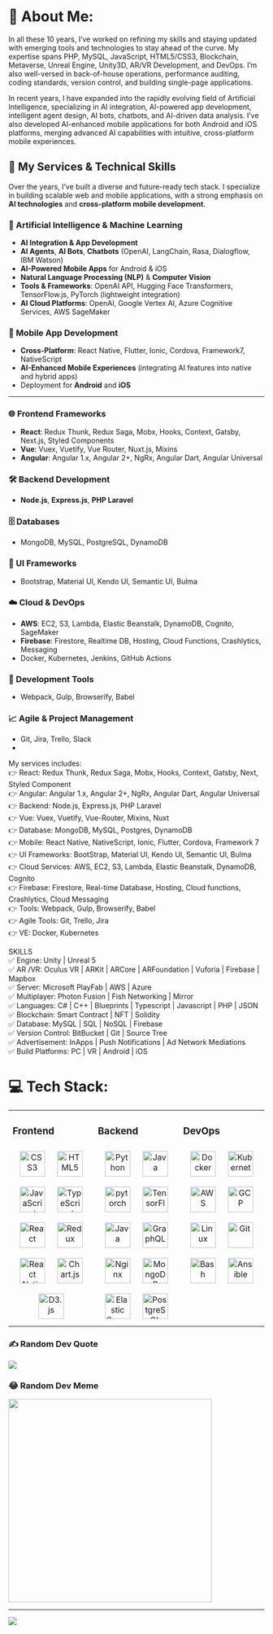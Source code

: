 # 💫 About Me:
In all these 10 years, I’ve worked on refining my skills and staying updated with emerging tools and technologies to stay ahead of the curve. My expertise spans PHP, MySQL, JavaScript, HTML5/CSS3, Blockchain, Metaverse, Unreal Engine, Unity3D, AR/VR Development, and DevOps. I’m also well-versed in back-of-house operations, performance auditing, coding standards, version control, and building single-page applications.

In recent years, I have expanded into the rapidly evolving field of Artificial Intelligence, specializing in AI integration, AI-powered app development, intelligent agent design, AI bots, chatbots, and AI-driven data analysis. I’ve also developed AI-enhanced mobile applications for both Android and iOS platforms, merging advanced AI capabilities with intuitive, cross-platform mobile experiences.

## 🚀 My Services & Technical Skills

Over the years, I’ve built a diverse and future-ready tech stack. I specialize in building scalable web and mobile applications, with a strong emphasis on **AI technologies** and **cross-platform mobile development**.

### 🤖 Artificial Intelligence & Machine Learning
- **AI Integration & App Development**
- **AI Agents**, **AI Bots**, **Chatbots** (OpenAI, LangChain, Rasa, Dialogflow, IBM Watson)
- **AI-Powered Mobile Apps** for Android & iOS
- **Natural Language Processing (NLP)** & **Computer Vision**
- **Tools & Frameworks**: OpenAI API, Hugging Face Transformers, TensorFlow.js, PyTorch (lightweight integration)
- **AI Cloud Platforms**: OpenAI, Google Vertex AI, Azure Cognitive Services, AWS SageMaker

### 📱 Mobile App Development
- **Cross-Platform**: React Native, Flutter, Ionic, Cordova, Framework7, NativeScript
- **AI-Enhanced Mobile Experiences** (integrating AI features into native and hybrid apps)
- Deployment for **Android** and **iOS**

---

### 🌐 Frontend Frameworks
- **React**: Redux Thunk, Redux Saga, Mobx, Hooks, Context, Gatsby, Next.js, Styled Components
- **Vue**: Vuex, Vuetify, Vue Router, Nuxt.js, Mixins
- **Angular**: Angular 1.x, Angular 2+, NgRx, Angular Dart, Angular Universal

### 🛠 Backend Development
- **Node.js**, **Express.js**, **PHP Laravel**

### 🗄 Databases
- MongoDB, MySQL, PostgreSQL, DynamoDB

### 🎨 UI Frameworks
- Bootstrap, Material UI, Kendo UI, Semantic UI, Bulma

### ☁️ Cloud & DevOps
- **AWS**: EC2, S3, Lambda, Elastic Beanstalk, DynamoDB, Cognito, SageMaker
- **Firebase**: Firestore, Realtime DB, Hosting, Cloud Functions, Crashlytics, Messaging
- Docker, Kubernetes, Jenkins, GitHub Actions

### 🧰 Development Tools
- Webpack, Gulp, Browserify, Babel

### 📈 Agile & Project Management
- Git, Jira, Trello, Slack
- 
My services includes:<br>
👉 React: Redux Thunk, Redux Saga, Mobx, Hooks, Context, Gatsby, Next, Styled Component<br>
👉 Angular: Angular 1.x, Angular 2+, NgRx, Angular Dart, Angular Universal<br>
👉 Backend: Node.js, Express.js, PHP Laravel<br>
👉 Vue: Vuex, Vuetify, Vue-Router, Mixins, Nuxt<br>
👉 Database: MongoDB, MySQL, Postgres, DynamoDB<br>
👉 Mobile: React Native, NativeScript, Ionic, Flutter, Cordova, Framework 7<br>
👉 UI Frameworks: BootStrap, Material UI, Kendo UI, Semantic UI, Bulma<br>
👉 Cloud Services: AWS, EC2, S3, Lambda, Elastic Beanstalk, DynamoDB, Cognito<br>
👉 Firebase: Firestore, Real-time Database, Hosting, Cloud functions, Crashlytics, Cloud Messaging<br>
👉 Tools: Webpack, Gulp, Browserify, Babel<br>
👉 Agile Tools: Git, Trello, Jira<br>
👉 VE: Docker, Kubernetes<br>

SKILLS <br>
✅ Engine: Unity | Unreal 5<br>
✅ AR /VR: Oculus VR | ARKit | ARCore | ARFoundation | Vuforia | Firebase | Mapbox<br>
✅ Server: Microsoft PlayFab | AWS | Azure<br>
✅ Multiplayer: Photon Fusion | Fish Networking | Mirror<br>
✅ Languages: C# | C++ | Blueprints | Typescript | Javascript | PHP | JSON<br>
✅ Blockchain: Smart Contract | NFT | Solidity<br>
✅ Database: MySQL | SQL | NoSQL | Firebase<br>
✅ Version Control: BitBucket | Git | Source Tree<br>
✅ Advertisement: InApps | Push Notifications | Ad Network Mediations<br>
✅ Build Platforms: PC | VR | Android | iOS<br>

# 💻 Tech Stack:
 <table><tr><td valign="top" width="33%">

### Frontend  
<div align="center">  
<img style="margin: 10px" src="https://profilinator.rishav.dev/skills-assets/css3-original-wordmark.svg" alt="CSS3" height="50" />  
<img style="margin: 10px" src="https://profilinator.rishav.dev/skills-assets/html5-original-wordmark.svg" alt="HTML5" height="50" />  
<img style="margin: 10px" src="https://profilinator.rishav.dev/skills-assets/javascript-original.svg" alt="JavaScript" height="50" />  
<img style="margin: 10px" src="https://profilinator.rishav.dev/skills-assets/typescript-original.svg" alt="TypeScript" height="50" />  
<img style="margin: 10px" src="https://profilinator.rishav.dev/skills-assets/react-original-wordmark.svg" alt="React" height="50" /> 
<img style="margin: 10px" src="https://profilinator.rishav.dev/skills-assets/redux-original.svg" alt="Redux" height="50" />  
<img style="margin: 10px" src="https://user-images.githubusercontent.com/2852129/120996738-e36c4200-c786-11eb-9b8b-ade79e996d7e.png" alt="React Native" height="50" /> 
<img style="margin: 10px" src="https://profilinator.rishav.dev/skills-assets/logo-title.svg" alt="Chart.js" height="50" />  
<img style="margin: 10px" src="https://profilinator.rishav.dev/skills-assets/d3js-original.svg" alt="D3.js" height="50" />  
</div>
</td><td valign="top" width="33%">

### Backend  
<div align="center"> 
<img style="margin: 10px" src="https://profilinator.rishav.dev/skills-assets/python-original.svg" alt="Python" height="50" /> 
<img style="margin: 10px" src="https://profilinator.rishav.dev/skills-assets/java-original-wordmark.svg" alt="Java" height="50" />  
<img style="margin: 10px" src="https://profilinator.rishav.dev/skills-assets/pytorch-icon.svg" alt="pytorch" height="50" /> 
<img style="margin: 10px" src="https://profilinator.rishav.dev/skills-assets/tensorflow-icon.svg" alt="TensorFlow" height="50" />  
<img style="margin: 10px" src="https://user-images.githubusercontent.com/2852129/120996992-1e6e7580-c787-11eb-9906-82e7b8857cc0.png" alt="Java" height="50" />  
<img style="margin: 10px" src="https://profilinator.rishav.dev/skills-assets/graphql.png" alt="GraphQL" height="50" />  
<img style="margin: 10px" src="https://profilinator.rishav.dev/skills-assets/nginx-original.svg" alt="Nginx" height="50" />  
<img style="margin: 10px" src="https://profilinator.rishav.dev/skills-assets/mongodb-original-wordmark.svg" alt="MongoDB" height="50" />  
<img style="margin: 10px" src="https://profilinator.rishav.dev/skills-assets/elasticsearch.png" alt="Elastic Search" height="50" />  
<img style="margin: 10px" src="https://profilinator.rishav.dev/skills-assets/postgresql-original-wordmark.svg" alt="PostgreSQL" height="50" />  
 
</div>

</td><td valign="top" width="33%">



### DevOps  
<div align="center">  
<img style="margin: 10px" src="https://profilinator.rishav.dev/skills-assets/docker-original-wordmark.svg" alt="Docker" height="50" />  
<img style="margin: 10px" src="https://profilinator.rishav.dev/skills-assets/kubernetes-icon.svg" alt="Kubernetes" height="50" />  
<img style="margin: 10px" src="https://profilinator.rishav.dev/skills-assets/amazonwebservices-original-wordmark.svg" alt="AWS" height="50" />  
<img style="margin: 10px" src="https://profilinator.rishav.dev/skills-assets/google_cloud-icon.svg" alt="GCP" height="50" />  
<img style="margin: 10px" src="https://profilinator.rishav.dev/skills-assets/linux-original.svg" alt="Linux" height="50" />  
<img style="margin: 10px" src="https://profilinator.rishav.dev/skills-assets/git-scm-icon.svg" alt="Git" height="50" />  
<img style="margin: 10px" src="https://profilinator.rishav.dev/skills-assets/gnu_bash-icon.svg" alt="Bash" height="50" />  
<img style="margin: 10px" src="https://profilinator.rishav.dev/skills-assets/ansible.png" alt="Ansible" height="50" />  
</div>

</td></tr></table>



### ✍️ Random Dev Quote
![](https://quotes-github-readme.vercel.app/api?type=horizontal&theme=dark)

### 😂 Random Dev Meme
<img src='https://memer-new.vercel.app/' style="height: 400px;"/>

---
[![](https://visitcount.itsvg.in/api?id=po1206&icon=7&color=0)](https://visitcount.itsvg.in)

<!-- Proudly created with GPRM ( https://gprm.itsvg.in ) -->
